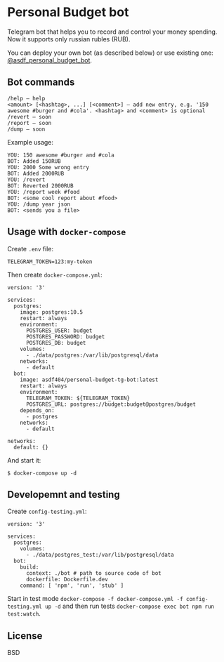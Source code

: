 # Personal Budget bot

Telegram bot that helps you to record and control your money spending. Now it supports only russian rubles (RUB).

You can deploy your own bot (as described below) or use existing one: [@asdf_personal_budget_bot](https://t.me/asdf_personal_budget_bot).

## Bot commands

```
/help — help
<amount> [<hashtag>, ...] [<comment>] — add new entry, e.g. '150 awesome #burger and #cola'. <hashtag> and <comment> is optional
/revert — soon
/report — soon
/dump — soon
```

Example usage:

```
YOU: 150 awesome #burger and #cola
BOT: Added 150RUB
YOU: 2000 Some wrong entry
BOT: Added 2000RUB
YOU: /revert
BOT: Reverted 2000RUB
YOU: /report week #food
BOT: <some cool report about #food>
YOU: /dump year json
BOT: <sends you a file>
```

## Usage with `docker-compose`

Create `.env` file:

```
TELEGRAM_TOKEN=123:my-token
```

Then create `docker-compose.yml`:

```
version: '3'

services:
  postgres:
    image: postgres:10.5
    restart: always
    environment:
      POSTGRES_USER: budget
      POSTGRES_PASSWORD: budget
      POSTGRES_DB: budget
    volumes:
      - ./data/postgres:/var/lib/postgresql/data
    networks:
      - default
  bot:
    image: asdf404/personal-budget-tg-bot:latest
    restart: always
    environment:
      TELEGRAM_TOKEN: ${TELEGRAM_TOKEN}
      POSTGRES_URL: postgres://budget:budget@postgres/budget
    depends_on:
      - postgres
    networks:
      - default

networks:
  default: {}
```

And start it:

```
$ docker-compose up -d
```

## Developemnt and testing

Create `config-testing.yml`:

```
version: '3'

services:
  postgres:
    volumes:
      - ./data/postgres_test:/var/lib/postgresql/data
  bot:
    build:
      context: ./bot # path to source code of bot
      dockerfile: Dockerfile.dev
    command: [ 'npm', 'run', 'stub' ]
```

Start in test mode `docker-compose -f docker-compose.yml -f config-testing.yml up -d` and then run tests `docker-compose exec bot npm run test:watch`.

## License

BSD
